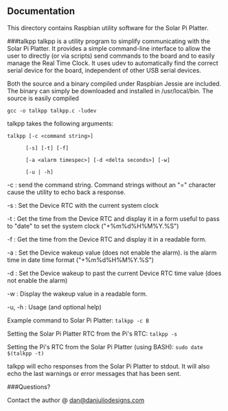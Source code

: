 ## Documentation

This directory contains Raspbian utility software for the Solar Pi Platter.

###talkpp
talkpp is a utility program to simplify communicating with the Solar Pi Platter.  It provides a simple command-line interface to allow the user to directly (or via scripts) send commands to the board and to easily manage the Real Time Clock.  It uses udev to automatically find the correct serial device for the board, independent of other USB serial devices.

Both the source and a binary compiled under Raspbian Jessie are included.  The binary can simply be downloaded and installed in /usr/local/bin.  The source is easily compiled

    gcc -o talkpp talkpp.c -ludev

talkpp takes the following arguments:

    talkpp [-c <command string>]

          [-s] [-t] [-f]

          [-a <alarm timespec>] [-d <delta seconds>] [-w]

          [-u | -h]


   -c <command string> : send the command string.  Command strings without an "=" character cause the utility to echo back a response.

   -s : Set the Device RTC with the current system clock

   -t : Get the time from the Device RTC and display it in a form useful to pass to "date" to set the system clock ("+%m%d%H%M%Y.%S")

   -f : Get the time from the Device RTC and display it in a readable form.

   -a <alarm timespec> : Set the Device wakeup value (does not enable the alarm).  <alarm timespec> is the alarm time in date time format ("+%m%d%H%M%Y.%S")

   -d <delta seconds> : Set the Device wakeup to <delta seconds> past the current Device RTC time value (does not enable the alarm)

   -w : Display the wakeup value in a readable form.

   -u, -h : Usage (and optional help)


Example command to Solar Pi Platter: `talkpp -c B`

Setting the Solar Pi Platter RTC from the Pi's RTC: `talkpp -s`

Setting the Pi's RTC from the Solar Pi Platter (using BASH): `sudo date $(talkpp -t)`

talkpp will echo responses from the Solar Pi Platter to stdout.  It will also echo the last warnings or error messages that has been sent.

###Questions?

Contact the author @ dan@danjuliodesigns.com

